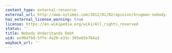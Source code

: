 ```yaml
---
content_type: external-resource
external_url: http://www.nytimes.com/2012/01/02/opinion/krugman-nobody-understands-debt.html
has_external_license_warning: true
license: https://en.wikipedia.org/wiki/All_rights_reserved
status: ''
title: Nobody Understands Debt
uid: ee90d78d-5ffe-4a20-a33c-395e65e764a3
wayback_url: ''
---
```

